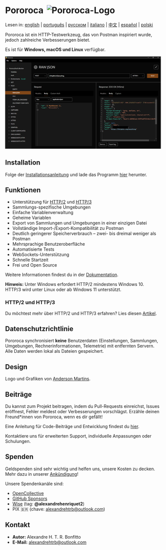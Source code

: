 <h1>Pororoca <img style="margin: 4px 0 0 4px" height="32" src="pororoca.png" alt="Pororoca-Logo"/></h1>

Lesen in: [english](README.md) | [português](README_pt.md) | [русском](README_ru.md) | [italiano](README_it.md) | [中文](README_zh-cn.md) | [español](README_es.md) | [polski](README_pl.md)

Pororoca ist ein HTTP-Testwerkzeug, das von Postman inspiriert wurde, jedoch zahlreiche Verbesserungen bietet.

Es ist für **Windows, macOS und Linux** verfügbar.

![Beispiel-Screenshot](./misc/example_screen_en.png)

## Installation

Folge der [Installationsanleitung](https://pororoca.io/docs/installation) und lade das Programm [hier](https://github.com/alexandrehtrb/Pororoca/releases) herunter.

## Funktionen

* Unterstützung für [HTTP/2](https://http2.github.io/) und [HTTP/3](https://developers.cloudflare.com/http3/)
* Sammlungs-spezifische Umgebungen
* Einfache Variablenverwaltung
* Geheime Variablen
* Export von Sammlungen und Umgebungen in einer einzigen Datei
* Vollständige Import-/Export-Kompatibilität zu Postman
* Deutlich geringerer Speicherverbrauch – zwei- bis dreimal weniger als Postman
* Mehrsprachige Benutzeroberfläche
* Automatisierte Tests
* WebSockets-Unterstützung
* Schnelle Startzeit
* Frei und Open Source

Weitere Informationen findest du in der [Dokumentation](https://pororoca.io/docs/).

**Hinweis:** Unter Windows erfordert HTTP/2 mindestens Windows 10. HTTP/3 wird unter Linux oder ab Windows 11 unterstützt.

### HTTP/2 und HTTP/3

Du möchtest mehr über HTTP/2 und HTTP/3 erfahren? Lies diesen [Artikel](https://alexandrehtrb.github.io/posts/2024/03/http2-and-http3-explained/).

## Datenschutzrichtlinie

Pororoca synchronisiert **keine** Benutzerdaten (Einstellungen, Sammlungen, Umgebungen, Rechner­informationen, Telemetrie) mit entfernten Servern. Alle Daten werden lokal als Dateien gespeichert.

## Design

Logo und Grafiken von [Anderson Martins](https://www.behance.net/am-dsgn).

## Beiträge

Du kannst zum Projekt beitragen, indem du Pull-Requests einreichst, Issues eröffnest, Fehler meldest oder Verbesserungen vorschlägst. Erzähle deinen Freund*innen von Pororoca, wenn es dir gefällt!

Eine Anleitung für Code-Beiträge und Entwicklung findest du [hier](CONTRIBUTING.md).

Kontaktiere uns für erweiterten Support, individuelle Anpassungen oder Schulungen.

## Spenden

Geldspenden sind sehr wichtig und helfen uns, unsere Kosten zu decken. Mehr dazu in unserer [Ankündigung](https://github.com/alexandrehtrb/Pororoca/discussions/159)!

Unsere Spendenkanäle sind:

- [OpenCollective](https://opencollective.com/pororoca)
- [GitHub Sponsors](https://github.com/sponsors/alexandrehtrb)
- [Wise](https://wise.com/pay/me/alexandrehenriquet2) (tag: **@alexandrehenriquet2**)
- PIX 🇧🇷 (chave: alexandrehtrb@outlook.com)

## Kontakt

* **Autor:** Alexandre H. T. R. Bonfitto  
* **E-Mail:** alexandrehtrb@outlook.com

